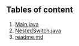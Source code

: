 ## Tables of content
1. [Main.java](./Main.java)
1. [NestedSwitch.java](./NestedSwitch.java)
1. [readme.md](./readme.md)
